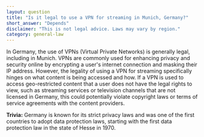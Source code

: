 ```yaml
---
layout: question
title: "Is it legal to use a VPN for streaming in Munich, Germany?"
short_answer: "Depends"
disclaimer: "This is not legal advice. Laws may vary by region."
category: general-law
---
```

In Germany, the use of VPNs (Virtual Private Networks) is generally legal, including in Munich. VPNs are commonly used for enhancing privacy and security online by encrypting a user's internet connection and masking their IP address. However, the legality of using a VPN for streaming specifically hinges on what content is being accessed and how. If a VPN is used to access geo-restricted content that a user does not have the legal rights to view, such as streaming services or television channels that are not licensed in Germany, this could potentially violate copyright laws or terms of service agreements with the content providers.

**Trivia:** Germany is known for its strict privacy laws and was one of the first countries to adopt data protection laws, starting with the first data protection law in the state of Hesse in 1970.
